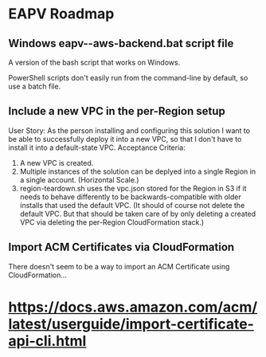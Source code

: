 # EAPV Roadmap

## Windows eapv-<Region Code>-aws-backend.bat script file

A version of the bash script that works on Windows.

PowerShell scripts don't easily run from the command-line by default, so use a batch file.

## Include a new VPC in the per-Region setup

User Story: As the person installing and configuring this solution I want to be able to successfully deploy it into a new VPC, so that I don't have to install it into a default-state VPC. 
Acceptance Criteria:
1. A new VPC is created.
2. Multiple instances of the solution can be deplyed into a single Region in a single account.  (Horizontal Scale.)
3. region-teardown.sh uses the vpc.json stored for the Region in S3 if it needs to behave differently to be backwards-compatible with older installs that used the default VPC.  (It should of course not delete the default VPC.  But that should be taken care of by only deleting a created VPC via deleting the per-Region CloudFormation stack.)

## Import ACM Certificates via CloudFormation

There doesn't seem to be a way to import an ACM Certificate using CloudFormation...
# https://docs.aws.amazon.com/acm/latest/userguide/import-certificate-api-cli.html
